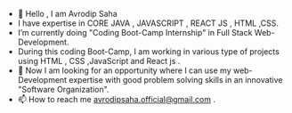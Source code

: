 - 👋 Hello , I am Avrodip Saha
-   I have expertise in CORE JAVA , JAVASCRIPT , REACT JS , HTML ,CSS.
-   I’m currently doing "Coding Boot-Camp Internship" in Full Stack Web-Development.
-   During this coding Boot-Camp, I am working in various type of projects using  HTML , CSS ,JavaScript and React js .
- 👀 Now I am looking for an opportunity where I can use my web-Development expertise with good problem solving skills in an innovative "Software          Organization".
- 📫 How to reach me avrodipsaha.official@gmail.com .

<!---
Avrodipsaha/Avrodipsaha is a ✨ special ✨ repository because its `README.md` (this file) appears on your GitHub profile.
You can click the Preview link to take a look at your changes.
--->
